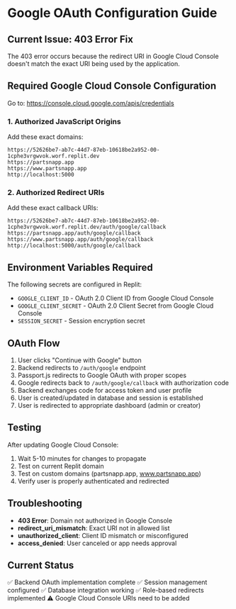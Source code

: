 # Google OAuth Configuration Guide

## Current Issue: 403 Error Fix

The 403 error occurs because the redirect URI in Google Cloud Console doesn't match the exact URI being used by the application.

## Required Google Cloud Console Configuration

Go to: https://console.cloud.google.com/apis/credentials

### 1. Authorized JavaScript Origins
Add these exact domains:
```
https://52626be7-ab7c-44d7-87eb-10618be2a952-00-1cphe3vrgwvok.worf.replit.dev
https://partsnapp.app
https://www.partsnapp.app
http://localhost:5000
```

### 2. Authorized Redirect URIs
Add these exact callback URIs:
```
https://52626be7-ab7c-44d7-87eb-10618be2a952-00-1cphe3vrgwvok.worf.replit.dev/auth/google/callback
https://partsnapp.app/auth/google/callback
https://www.partsnapp.app/auth/google/callback
http://localhost:5000/auth/google/callback
```

## Environment Variables Required

The following secrets are configured in Replit:
- `GOOGLE_CLIENT_ID` - OAuth 2.0 Client ID from Google Cloud Console
- `GOOGLE_CLIENT_SECRET` - OAuth 2.0 Client Secret from Google Cloud Console
- `SESSION_SECRET` - Session encryption secret

## OAuth Flow

1. User clicks "Continue with Google" button
2. Backend redirects to `/auth/google` endpoint
3. Passport.js redirects to Google OAuth with proper scopes
4. Google redirects back to `/auth/google/callback` with authorization code
5. Backend exchanges code for access token and user profile
6. User is created/updated in database and session is established
7. User is redirected to appropriate dashboard (admin or creator)

## Testing

After updating Google Cloud Console:
1. Wait 5-10 minutes for changes to propagate
2. Test on current Replit domain
3. Test on custom domains (partsnapp.app, www.partsnapp.app)
4. Verify user is properly authenticated and redirected

## Troubleshooting

- **403 Error**: Domain not authorized in Google Console
- **redirect_uri_mismatch**: Exact URI not in allowed list
- **unauthorized_client**: Client ID mismatch or misconfigured
- **access_denied**: User canceled or app needs approval

## Current Status

✅ Backend OAuth implementation complete
✅ Session management configured
✅ Database integration working
✅ Role-based redirects implemented
⚠️ Google Cloud Console URIs need to be added